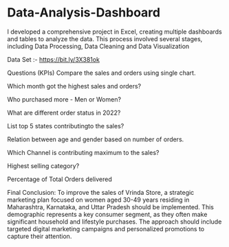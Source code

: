 # Data-Analysis-Dashboard
I developed a comprehensive project in Excel, creating multiple dashboards and tables to analyze the data. This process involved several stages, including Data Processing, Data Cleaning and Data Visualization


Data Set :-  https://bit.ly/3X381ok


Questions (KPIs)
Compare the sales and orders using single chart.

Which month got the highest sales and orders?

Who purchased more - Men or Women?

What are different order status in 2022?

List top 5 states contributingto the sales?

Relation between age and gender based on number of orders.

Which Channel is contributing maximum to the sales?

Highest selling category?

Percentage of Total Orders delivered

Final Conclusion:
To improve the sales of Vrinda Store, a strategic marketing plan focused on women aged 30-49 years residing in Maharashtra, Karnataka, and Uttar Pradesh should be implemented. This demographic represents a key consumer segment, as they often make significant household and lifestyle purchases. The approach should include targeted digital marketing campaigns and personalized promotions to capture their attention.
